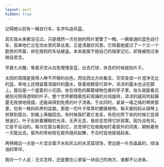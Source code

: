 ```yaml
---
layout: post
hidden: true
---
```


记得她以前有一辆自行车，名字叫追风蓝。

其实我从来都没见过，只是偶然一次在她的照片里瞥了一眼。一辆普通的蓝色自行车，孤单地伫立在沕水旁的草丛里。正是清晨好风景。它陪着她度过了一个又一个勤劳的早晨，却在南校的车站被盗。本来是属于她自己的独家记忆，却我被抢过来暗自思念。

早晨七点醒，等着天空从白色慢慢变蓝，出去打球，休息的时候就拍片子。

太阳的周围是晃得人睁不开眼的白色，而往西北方向看去，天空变成一片澄净无比的蓝。草地上还残留着清晨时的露水，穿着拖鞋穿行其中，凉凉的露水也沾在脚上。屋后是一个盛夏的小花园，坐在绿色的藤蔓植物包裹的亭子里，抬头就能看见被阳光照得透明的叶子。整个世界都随着色彩斑斓的光线旋转，凉凉的威风吹起藤蔓无规律地摇摆，还能闻得到免费的叶子清香。于此同时，紧紧一墙之隔的琴房那里，也有一株妈妈养的盆栽。那是一坨叶子厚厚的健康植物，每天被妈妈从钢琴上转移到窗台，到晚上再搬回去。有时候我盯着它发呆，有阳光照下来的时候它显得很迷幻，叶子反射着耀眼的光泽，无声无息，我却总觉得它好寂寞。因为没有风，它是不会动的。每次在窗台看到它，总觉得它在痴痴地盯着窗外的同类，期盼着有一天能出去。窗外的枣树枝在窗外随风起舞，不合时宜地摇晃起来。

再稍微远一点是一片混合着汗水和灰尘的水泥篮球场，旁边是一片亮晶晶的，绿油油的草坪。

我对一个人说：无论怎样，还是要在心里留一块自己的地方，谁都不让进来。